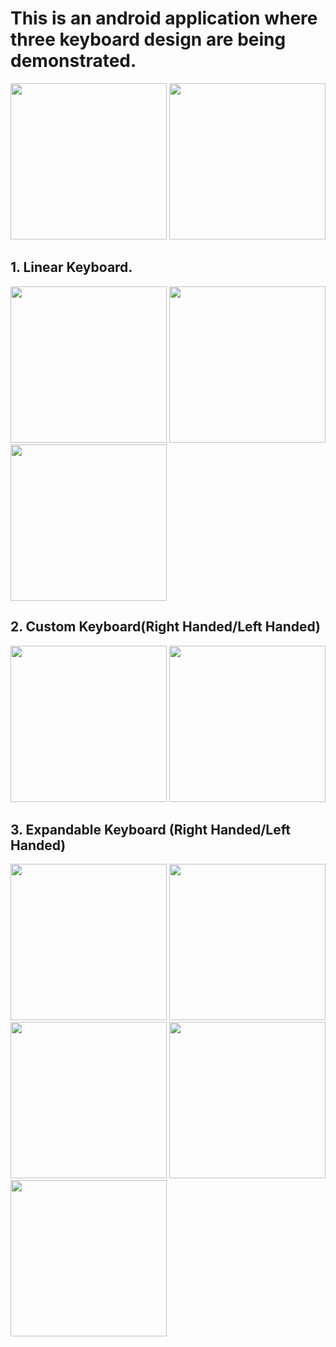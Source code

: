 # This is an android application where three keyboard design  are being demonstrated.
<img src=https://user-images.githubusercontent.com/56184814/117561028-aeba7d00-b058-11eb-90cd-7d6f8bb525ec.png width =250>     <img src=https://user-images.githubusercontent.com/56184814/117561038-c1cd4d00-b058-11eb-82f4-e4871faac993.png width =250> 
## 1. Linear Keyboard.
<img src=https://user-images.githubusercontent.com/56184814/117560953-1ae8b100-b058-11eb-9f34-9e6eb33e5415.png width =250>     <img src=https://user-images.githubusercontent.com/56184814/117560956-1ae8b100-b058-11eb-80ea-3322a8eb79e5.png width =250>    <img src=https://user-images.githubusercontent.com/56184814/117560957-1b814780-b058-11eb-9629-70cb9c7167bb.png width =250>

## 2. Custom Keyboard(Right Handed/Left Handed)
<img src=https://user-images.githubusercontent.com/56184814/117561028-aeba7d00-b058-11eb-90cd-7d6f8bb525ec.png width =250>    <img src=https://user-images.githubusercontent.com/56184814/117561038-c1cd4d00-b058-11eb-82f4-e4871faac993.png width =250>
## 3. Expandable Keyboard (Right Handed/Left Handed)
<img src=https://user-images.githubusercontent.com/56184814/117560988-49668c00-b058-11eb-8912-c0333e84ea43.png width =250>    <img src=https://user-images.githubusercontent.com/56184814/117560991-49ff2280-b058-11eb-879c-6a1a54b7ef6f.png width=250>    <img src=https://user-images.githubusercontent.com/56184814/117560993-49ff2280-b058-11eb-9432-4528260a18c7.png width =250>        <img src=https://user-images.githubusercontent.com/56184814/117560989-49668c00-b058-11eb-9940-af54f6e0f4e2.png width =250>    <img src=https://user-images.githubusercontent.com/56184814/117560990-49ff2280-b058-11eb-9740-a1e890baf0a5.png width =250>    

 
